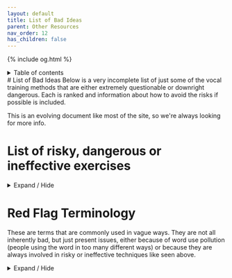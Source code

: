 ```yaml
---
layout: default
title: List of Bad Ideas
parent: Other Resources
nav_order: 12
has_children: false
---
```

{% include og.html %}
<details closed markdown="block">
  <summary>
    Table of contents
  </summary>
{: .text-delta }
1. TOC
{:toc}
</details>
# List of Bad Ideas
Below is a very incomplete list of just some of the vocal training methods that are either extremely questionable or downright dangerous. Each is ranked and information about how to avoid the risks if possible is included.

This is an evolving document like most of the site, so we're always looking for more info.

# List of risky, dangerous or ineffective exercises
<details closed markdown="block">
  <summary>
    Expand / Hide
  </summary>

## Exercises
### Swallow and hold
dangerous
{: .label .label-red }
- often used to raise the larynx
- risks extreme constriction of muscles not associated with phonation including [FVF](/wiki/pages/clarity/FVF)
- strain, loss of vocal control, loss of [closure](/wiki/pages/clarity/breathiness), pain can result
- recommended by some very old resources and occasionally SLPs

#### To avoid risks
- don't do it at all
- swallowing is fine, holding is not. Learning _what_ a larynx _is_ with swallowing is fine, but it is absolutely paramount that you don't hold it and _do not base your understanding of how the larynx can be moved_ on the sensations being felt or muscles used when swallowing.


### Glottal stop slide _or any slide toward full [closure](/wiki/pages/clarity/breathiness)_
risky
{: .label .label-yellow }
- can encourage a conflation between [FVF](/wiki/pages/clarity/FVF) closure and true fold [closure](/wiki/pages/clarity/breathiness)
- very, very hard to untrain if habitualised

#### To avoid risks
- only do it under supervision of someone who knows what [FVF](/wiki/pages/clarity/FVF) closure glottal stops and strikes sound like
  - don't add more pressure
  - use extremely light [glottal taps](/wiki/pages/clarity/FVF.html#checking-for-fvf-closure-issues) to gain understanding of unconstricted true fold closure
- don't do it


</details>

# Red Flag Terminology
These are terms that are commonly used in vague ways. They are not all inherently bad, but just present issues, either because of word use pollution (people using the word in too many different ways) or because they are always involved in risky or ineffective techniques like seen above.
<details closed markdown="block">
  <summary>
    Expand / Hide
  </summary>
<!-- ============================================================================== -->
## Sound Production Terms
<details closed markdown="block">
  <summary>
    Expand / Hide
  </summary>
### Chest voice, Head voice

vague
{: .label .label-yellow }
polluted term
{: .label .label-red }

Chest and head voice are often very confusing in the world of singing pedagogy and even misused in research. They are inherently subjective terms, but their definition changes depending on who is asked. Chest voice can mostly be translated as M1 or modal voice. Head voice is usually referring to M2, but specifically for women, then some people use it for men but only when it's not "falsetto" and has been trained to be more full sounding.

Alternatives:
- M1, M2
- modal voice, M2 / light M2

### Falsetto

polluted term
{: .label .label-red }

Falsetto refers to a light M2 sound, often hollow and sometimes slightly breathy. The term is classically used to refer to male M2 of any kind that is not convincingly full, but has been more recently used for all light M2.

Alternatives:
- M2
- light M2

### Buzziness (specific)

usually okay
{: .label .label-green }
conflation
{: .label .label-yellow }

**This only applies to its use as an interchangeable term for vocal weight.**

Although the term is usually a good description of a few sound qualities, and is useful for describing overfull bright voices, it is sometimes used as an interchangeable term pointing to vocal weight / vocal fold mass. There are other sounds that sound buzzy, such as hyperadduction, pressed M0 / fry, twang, some forms of constriction. If trying to make a voice less buzzy in an attempt to make it more feminine, we'll likely sacrifice clarity and brightness in exchange for a dark, smooth, breathy voice. It's even more dangerous to base practice on this term when it comes to masculinisation. If we assume vocal weight is what "buzzy" refers to, then we may become hyperadducted or add any number of other factors while chasing a "buzzy" sound.

Alternatives:
- heavy
- describe vocal weight as a clear undercurrent "rumble" to avoid conflation with other factors

</details>
<!-- ============================================================================== -->
## Resonance Terms
<details closed markdown="block">
  <summary>
    Expand / Hide
  </summary>
### Forward / Throat / Head resonance

vague
{: .label .label-yellow }
ineffective
{: .label .label-red }

Though these words on their own mean something, it gets very vague when talking about "where the resonance is". Not only is it subjective and perceived differently person to person but it's based on the assumption that sound can be moved to different parts of the body. This is different from the very real concept of vowel position. In normal phonation, the source of the sound is always at the vocal folds, in the larynx. We can affect how the voice *resonates* within our bodies, but not where the sound emits.

Alternatives:
- just describe the actual method to get the "forward" or other resonance
- too vague to even offer alternatives

### R1 / R2 (specific)

conflation
{: .label .label-yellow }

Although it's useful to talk about formant values numerically at times, **this is about the use of the terms as a description of resonance or vocal tract size**. Chasing numbers doesn't help, and usually ends up developing some unwanted habits. Also, F1 and F2 should be used in place of R1 and R2 for most cases that formant values are being discussed, partially because of the pollution of the term as mentioned.

Alternatives:
- resonance
- vocal tract size
- F1, F2

### Bright (specific)

conflation
{: .label .label-yellow }

**This is only in regard to its use as a description of resonance frequency / size regardless of other factors**. A voice that is high in resonance can sound dark, and a voice that is low in resonance can sound bright, so using it to describe level of resonance / size is going to miss those cases. Brightness is a multivariable sound quality that can come from many things.

Alternatives:
- high / low resonance
- vocal tract size

</details>
## Other
<details closed markdown="block">
  <summary>
    Expand / Hide
  </summary>
### Breath Support (specific)

overused term
{: .label .label-green }

**This relates to its overuse in the singing world**. Although breath support is important, and a prerequisite to almost anything voice related, most people do it automatically. It doesn't really solve any problems on it's own, but having breath support just means the voice isn't unstable and hard to control. In other words, **although breath support is important to voice, so is opening your mouth**. It's not common you need to tell people to do either, but for certain techniques it can be important enough to mention.


</details>


</details>
